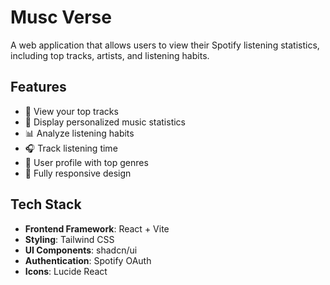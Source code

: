 # Musc Verse

A web application that allows users to view their Spotify listening statistics, including top tracks, artists, and listening habits.

## Features

- 🎵 View your top tracks
- 🎨 Display personalized music statistics
- 📊 Analyze listening habits
- 🎧 Track listening time
- 👤 User profile with top genres
- 📱 Fully responsive design

## Tech Stack

- **Frontend Framework**: React + Vite
- **Styling**: Tailwind CSS
- **UI Components**: shadcn/ui
- **Authentication**: Spotify OAuth
- **Icons**: Lucide React
